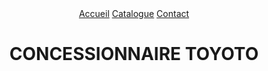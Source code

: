 <!DOCTYPE html>
<html lang="fr">
<head>
    <meta charset="UTF-8">
    <meta name="viewport" content="width=device-width, initial-scale=1.0">
    <meta http-equiv="X-UA-Compatible" content="ie=edge">
    <title>VITRINE</title>
    <link rel="stylesheet" href="assets/css/style.css">
</head>
<body>
    <header>
        <nav class="nav-container">
            <a href="index.php">Accueil</a>
            <a href="catalogue.php">Catalogue</a>
            <a href="contact.php">Contact</a>
        </nav>
        <h1>CONCESSIONNAIRE TOYOTO</h1>    
    </header>
    <main>
